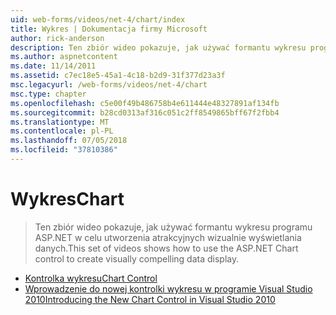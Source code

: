 ```yaml
---
uid: web-forms/videos/net-4/chart/index
title: Wykres | Dokumentacja firmy Microsoft
author: rick-anderson
description: Ten zbiór wideo pokazuje, jak używać formantu wykresu programu ASP.NET w celu utworzenia atrakcyjnych wizualnie wyświetlania danych.
ms.author: aspnetcontent
ms.date: 11/14/2011
ms.assetid: c7ec18e5-45a1-4c18-b2d9-31f377d23a3f
msc.legacyurl: /web-forms/videos/net-4/chart
msc.type: chapter
ms.openlocfilehash: c5e00f49b486758b4e611444e48327891af134fb
ms.sourcegitcommit: b28cd0313af316c051c2ff8549865bff67f2fbb4
ms.translationtype: MT
ms.contentlocale: pl-PL
ms.lasthandoff: 07/05/2018
ms.locfileid: "37810386"
---
```

<a name="chart"></a><span data-ttu-id="3219f-103">Wykres</span><span class="sxs-lookup"><span data-stu-id="3219f-103">Chart</span></span>
====================
> <span data-ttu-id="3219f-104">Ten zbiór wideo pokazuje, jak używać formantu wykresu programu ASP.NET w celu utworzenia atrakcyjnych wizualnie wyświetlania danych.</span><span class="sxs-lookup"><span data-stu-id="3219f-104">This set of videos shows how to use the ASP.NET Chart control to create visually compelling data display.</span></span>


- [<span data-ttu-id="3219f-105">Kontrolka wykresu</span><span class="sxs-lookup"><span data-stu-id="3219f-105">Chart Control</span></span>](aspnet-4-quick-hit-chart-control.md)
- [<span data-ttu-id="3219f-106">Wprowadzenie do nowej kontrolki wykresu w programie Visual Studio 2010</span><span class="sxs-lookup"><span data-stu-id="3219f-106">Introducing the New Chart Control in Visual Studio 2010</span></span>](aspnet-4-how-do-i-introducing-the-new-chart-control-in-visual-studio-2010.md)
